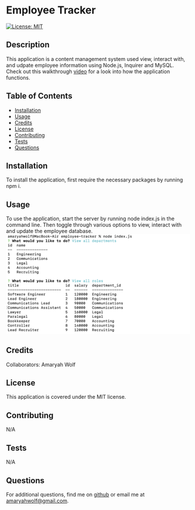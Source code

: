 # Employee Tracker
 
[![License: MIT](https://img.shields.io/badge/License-MIT-yellow.svg)](https://opensource.org/licenses/MIT)

## Description
This application is a content management system used view, interact with, and udpate employee information using Node.js, Inquirer and MySQL. Check out this walkthrough [video](https://drive.google.com/file/d/1F6Ufics5ZlJexiTJ_I28BunVThkp_5ES/view) for a look into how the application functions.

## Table of Contents
- [Installation](#installation)
- [Usage](#usage)
- [Credits](#credits)
- [License](#license)
- [Contributing](#contributing)
- [Tests](#tests)
- [Questions](#questions)

## Installation
To install the application, first require the necessary packages by running npm i.

## Usage
To use the application, start the server by running node index.js in the command line. Then toggle through various options to view, interact with and update the employee database.
![Screenshot of application](public/images/employee-tracker.png)

## Credits
Collaborators: Amaryah Wolf

## License
This application is covered under the MIT license.

## Contributing
N/A

## Tests
N/A

## Questions
For additional questions, find me on [github](https://github.com/amaryahwolf) or email me at amaryahwolf@gmail.com.